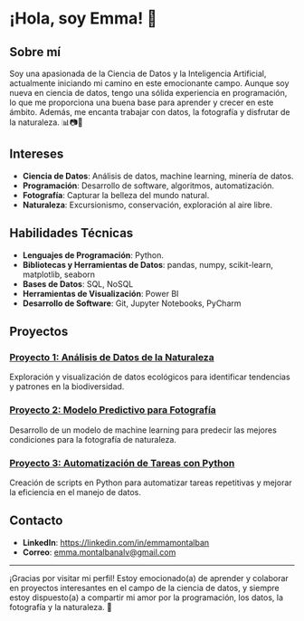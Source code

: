 # ¡Hola, soy Emma! 👋

## Sobre mí

Soy una apasionada de la Ciencia de Datos y la Inteligencia Artificial, actualmente iniciando mi camino en este emocionante campo. Aunque soy nueva en ciencia de datos, tengo una sólida experiencia en programación, lo que me proporciona una buena base para aprender y crecer en este ámbito. Además, me encanta trabajar con datos, la fotografía y disfrutar de la naturaleza. 📊📷🌿

## Intereses

- **Ciencia de Datos**: Análisis de datos, machine learning, minería de datos.
- **Programación**: Desarrollo de software, algoritmos, automatización.
- **Fotografía**: Capturar la belleza del mundo natural.
- **Naturaleza**: Excursionismo, conservación, exploración al aire libre.

## Habilidades Técnicas

- **Lenguajes de Programación**: Python.
- **Bibliotecas y Herramientas de Datos**: pandas, numpy, scikit-learn, matplotlib, seaborn
- **Bases de Datos**: SQL, NoSQL
- **Herramientas de Visualización**: Power BI
- **Desarrollo de Software**: Git, Jupyter Notebooks, PyCharm

## Proyectos

### [Proyecto 1: Análisis de Datos de la Naturaleza](https://github.com/tuusuario/proyecto-analisis-naturaleza)
Exploración y visualización de datos ecológicos para identificar tendencias y patrones en la biodiversidad.

### [Proyecto 2: Modelo Predictivo para Fotografía](https://github.com/tuusuario/proyecto-modelo-predictivo-fotografia)
Desarrollo de un modelo de machine learning para predecir las mejores condiciones para la fotografía de naturaleza.

### [Proyecto 3: Automatización de Tareas con Python](https://github.com/tuusuario/proyecto-automatizacion-python)
Creación de scripts en Python para automatizar tareas repetitivas y mejorar la eficiencia en el manejo de datos.

## Contacto

- **LinkedIn**: https://linkedin.com/in/emmamontalban
- **Correo**: emma.montalbanalv@gmail.com

---

¡Gracias por visitar mi perfil! Estoy emocionado(a) de aprender y colaborar en proyectos interesantes en el campo de la ciencia de datos, y siempre estoy dispuesto(a) a compartir mi amor por la programación, los datos, la fotografía y la naturaleza. 🌟
